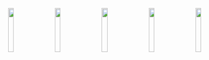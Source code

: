 <p align="center">
  <img src="https://github.com/user-attachments/assets/e33e7e7b-b4b9-465f-8b9b-2ad6233fdcec" width="15%" style="margin-right: 6px;">&nbsp;&nbsp;
  <img src="https://github.com/user-attachments/assets/88c7d772-a045-400b-bf7f-299d874cdad2" width="15%" style="margin-right: 6px;">&nbsp;&nbsp;
  <img src="https://github.com/user-attachments/assets/b123cd70-d707-4931-87b3-4deaeb68f100" width="15%" style="margin-right: 6px;">&nbsp;&nbsp;
  <img src="https://github.com/user-attachments/assets/62a5f3bb-7eae-433e-a0aa-5b7307874784" width="15%" style="margin-right: 6px;">&nbsp;&nbsp;
  <img src="https://github.com/user-attachments/assets/79270eef-0e63-47e4-b643-237a5416b75b" width="15%" style="margin-right: 6px;">
</p>
